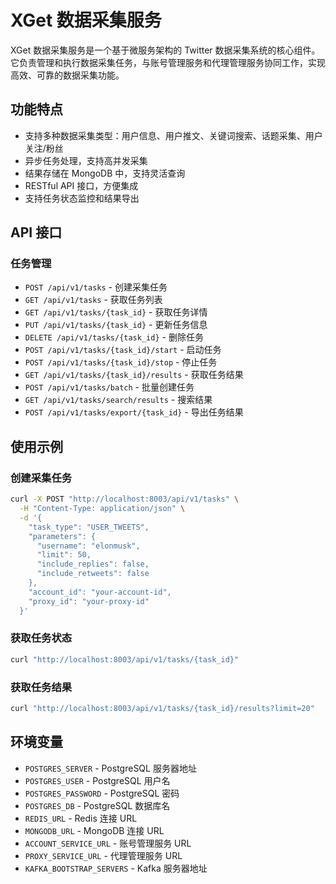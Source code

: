 # XGet 数据采集服务

XGet 数据采集服务是一个基于微服务架构的 Twitter 数据采集系统的核心组件。它负责管理和执行数据采集任务，与账号管理服务和代理管理服务协同工作，实现高效、可靠的数据采集功能。

## 功能特点

- 支持多种数据采集类型：用户信息、用户推文、关键词搜索、话题采集、用户关注/粉丝
- 异步任务处理，支持高并发采集
- 结果存储在 MongoDB 中，支持灵活查询
- RESTful API 接口，方便集成
- 支持任务状态监控和结果导出

## API 接口

### 任务管理

- `POST /api/v1/tasks` - 创建采集任务
- `GET /api/v1/tasks` - 获取任务列表
- `GET /api/v1/tasks/{task_id}` - 获取任务详情
- `PUT /api/v1/tasks/{task_id}` - 更新任务信息
- `DELETE /api/v1/tasks/{task_id}` - 删除任务
- `POST /api/v1/tasks/{task_id}/start` - 启动任务
- `POST /api/v1/tasks/{task_id}/stop` - 停止任务
- `GET /api/v1/tasks/{task_id}/results` - 获取任务结果
- `POST /api/v1/tasks/batch` - 批量创建任务
- `GET /api/v1/tasks/search/results` - 搜索结果
- `POST /api/v1/tasks/export/{task_id}` - 导出任务结果

## 使用示例

### 创建采集任务

```bash
curl -X POST "http://localhost:8003/api/v1/tasks" \
  -H "Content-Type: application/json" \
  -d '{
    "task_type": "USER_TWEETS",
    "parameters": {
      "username": "elonmusk",
      "limit": 50,
      "include_replies": false,
      "include_retweets": false
    },
    "account_id": "your-account-id",
    "proxy_id": "your-proxy-id"
  }'
```

### 获取任务状态

```bash
curl "http://localhost:8003/api/v1/tasks/{task_id}"
```

### 获取任务结果

```bash
curl "http://localhost:8003/api/v1/tasks/{task_id}/results?limit=20"
```

## 环境变量

- `POSTGRES_SERVER` - PostgreSQL 服务器地址
- `POSTGRES_USER` - PostgreSQL 用户名
- `POSTGRES_PASSWORD` - PostgreSQL 密码
- `POSTGRES_DB` - PostgreSQL 数据库名
- `REDIS_URL` - Redis 连接 URL
- `MONGODB_URL` - MongoDB 连接 URL
- `ACCOUNT_SERVICE_URL` - 账号管理服务 URL
- `PROXY_SERVICE_URL` - 代理管理服务 URL
- `KAFKA_BOOTSTRAP_SERVERS` - Kafka 服务器地址
